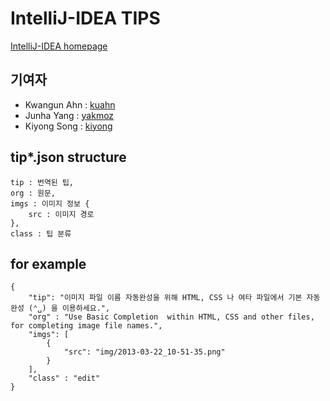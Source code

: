 # IntelliJ-IDEA TIPS
[IntelliJ-IDEA homepage](http://kuahn.github.com/IntelliJ-IDEA)

## 기여자
* Kwangun Ahn : [kuahn](https://github.com/kuahn)
* Junha Yang : [yakmoz](https://github.com/yakmoz)
* Kiyong Song : [kiyong](https://github.com/kiyong)



## tip*.json structure
    tip : 번역된 팁,
    org : 원문,
    imgs : 이미지 정보 {
        src : 이미지 경로
    },
    class : 팁 분류


## for example
    {
        "tip": "이미지 파일 이름 자동완성을 위해 HTML, CSS 나 여타 파일에서 기본 자동완성 (⌃␣) 을 이용하세요.",
        "org" : "Use Basic Completion  within HTML, CSS and other files, for completing image file names.",
        "imgs": [
            {
                "src": "img/2013-03-22_10-51-35.png"
            }
        ],
        "class" : "edit"
    }

